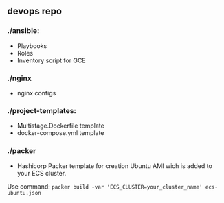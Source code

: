 ## devops repo

### ./ansible:
* Playbooks
* Roles
* Inventory script for GCE

### ./nginx
* nginx configs

### ./project-templates:
* Multistage.Dockerfile template
* docker-compose.yml template

### ./packer
* Hashicorp Packer template for creation Ubuntu AMI wich is added to your ECS cluster.

Use command: `packer build -var 'ECS_CLUSTER=your_cluster_name' ecs-ubuntu.json`
